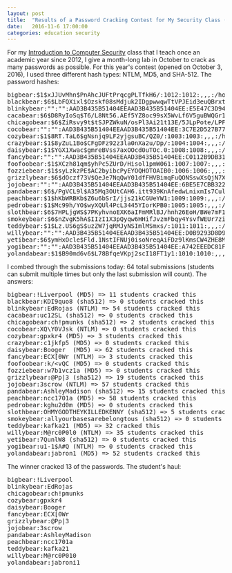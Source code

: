 ```yaml
---
layout: post
title:  "Results of a Password Cracking Contest for My Security Class (Fall 2016)"
date:   2016-11-6 17:00:00
categories: education security
---
```


For my [Introduction to Computer Security](https://tuftsdev.github.io/DefenseAgainstTheDarkArts) class that I teach once an academic year since 2012, I give a month-long lab in October to crack as many passwords as possible.  For this year's contest (opened on October 3, 2016), I used three different hash types: NTLM, MD5, and SHA-512.  The password hashes:

<pre>
bigbear:$1$xJJUvMhn$PnAhcJUFtPrqcgPLTfkH6/:1012:1012:,,,:/home/bigbear:/bin/bash
blackbear:$6$LbFQXixl$Ozskf08sMdjuk2IDgpwwqwTtVPJEid3euQBrxtzsNqiif4wuP7s/CLe7PHeuVmDJLVan8lMXhmqPMvR7Zztll.:1003:1003:,,,:/home/blackbear:/bin/bash
blinkybear:"":"":AAD3B435B51404EEAAD3B435B51404EE:E5E47C3D94AF02C2798FBE510DF7F01B
cacabear:$6$D8RyIoSq$T6/L8Nt56.AEf5YZ8oc99sX5WvLf6V5guBWQGr173oDPFSJdxCvCy7qocmLjr9KA7/tyxkQG5pMXtpymOfVRT1:1001:1001:,,,:/home/cacabear:/bin/bash
chicagobear:$6$ZiRsvy9t$tSJPZWkuN/osPl3Ai21t13E/5JLpPote/LPFCU/EUggZB4IiLHHjT.b.zC2Sy8z.Ufh9s7CKbyL3CH4zct1KM/:1008:1008:,,,:/home/chicagobear:/bin/bash
cocobear:"":"":AAD3B435B51404EEAAD3B435B51404EE:3C7E2D527B77687A4681B0400F9D9F25
cozybear:$1$8RT.TaL6$gNsnjq9LF2yjgsuBC/QZ0/:1003:1003:,,,:/home/cozybear:/bin/bash
crazybear:$1$8yZuL1Bo$CFgDFz92z3la0nXa2u/Dp/:1004:1004:,,,:/home/crazybear:/bin/bash
daisybear:$1$YGX1Xwac$gmreBVss7axOOcd0uTOc.0:1008:1008:,,,:/home/daisybear:/bin/bash
fancybear:"":"":AAD3B435B51404EEAAD3B435B51404EE:C0112B9DB3187CD752A54AAA23F5221C
foofoobear:$1$XCzh81qm$yhPc5ZUrD/Hisol1pmW061:1007:1007:,,,:/home/foofoobear:/bin/bash
fozziebear:$1$syLzkzPE$AC2byibcPyEYOQHOTOAIB0:1006:1006:,,,:/home/fozziebear:/bin/bash
grizzlybear:$6$dOczf73V$QeJe7NqQwY01dfFHVBimqFuQONSswXsQjN7X9cdADLgBQIl5OHiC58sEH6gSSMU8jMOBrOXCyI8B.VCQD3Bs00:1004:1004:,,,:/home/grizzlybear:/bin/bash
jojobear:"":"":AAD3B435B51404EEAAD3B435B51404EE:6BE5E7CBB322E62348285DD15F61C674
pandabear:$6$/PgVCL9l$A35Mq3OUtCAH6.itt939KnAfedwLnixmIs7Culx9OjolS0WPIf2eO/a4w0GwCn1ytjaH5WgEz4LPRphmhtz6Q.:1005:1005:,,,:/home/pandabear:/bin/bash
peachbear:$1$hKbWRBKb$Z6u6bSrI/jjs21kCGUeYW1:1009:1009:,,,:/home/peachbear:/bin/bash
pedrobear:$1$Mc99h/YO$wyXQUl4PcL3445YIorKPB0:1005:1005:,,,:/home/pedrobear:/bin/bash
slothbear:$6$7HPLjgWS$7PKyhvnoEXK6aIFmMRlBJ/hnh26EoH/BWe7mF1nuOc7aEW/05gcrzadYsxMpIr9Q2aMRWAK5V4jidEGOpFnDN.:1006:1006:,,,:/home/slothbear:/bin/bash
smokeybear:$6$nZvgK5hA$IIzI1X3pQyqw6HHifJvzmFbqy4YsvfWEUr7ziDxTFAskM0MgWcLnNe2GytOg9fuH2Q8Fj6NqvATynl4OTOln3.:1007:1007:,,,:/home/smokeybear:/bin/bash
teddybear:$1$Lz.US6gS$uzZW7jqRMJyNSImlMSmxs/:1011:1011:,,,:/home/teddybear:/bin/bash
willybear:"":"":AAD3B435B51404EEAAD3B435B51404EE:D0B9293D8D9B19C2521035CAD9EEA62F
yetibear:$6$ymHxOcle$Fld.1NstIFNUj0isoNreqAiFDz9lKmsCW4ZHE8MLljOLh7CCwTLsj8AH/qu3bK9pMeMWyIOfvZZyzqVsVxAZ.0:1002:1002:,,,:/home/yetibear:/bin/bash
yogibear:"":"":AAD3B435B51404EEAAD3B435B51404EE:A742EEEDC81F844277927E3CE83817D7
yolandabear:$1$B90md6v6$L78BfqeVKpj2scI18FT1y1:1010:1010:,,,:/home/yolandabear:/bin/bash
</pre>

I combed through the submissions today: 64 total submissions (students can submit multiple times but only the last submission will count).  The answers:

<pre>
bigbear:!Liverpool (MD5) => 11 students cracked this
blackbear:KDI9quo8 (sha512) => 0 students cracked this
blinkybear:EdRojas (NTLM) => 54 students cracked this
cacabear:uc12SL (sha512) => 0 students cracked this
chicagobear:ch!pmunks (sha512) => 2 students cracked this
cocobear:XQ\Y0VJsk (NTLM) => 0 students cracked this
cozybear:gpxkr4 (MD5) => 3 students cracked this
crazybear:c1jkfp5 (MD5) => 0 students cracked this
daisybear:Booger  (MD5) => 62 students cracked this
fancybear:ECX[0Wr (NTLM) => 3 students cracked this
foofoobear:k/&lt;vQC (MD5) => 0 students cracked this
fozziebear:w7b1vcz1a (MD5) => 0 students cracked this
grizzlybear:@Pp|3 (sha512) => 19 students cracked this
jojobear:3scrow (NTLM) => 57 students cracked this
pandabear:AshleyMadison (sha512) => 15 students cracked this
peachbear:ncc1701a (MD5) => 58 students cracked this
pedrobear:kghu2d0m (MD5) => 0 students cracked this
slothbear:OHMYGODTHEYKILLEDKENNY (sha512) => 5 students cracked this
smokeybear:allyourbasesarebelongtous (sha512) => 0 students cracked this
teddybear:kafka21 (MD5) => 32 cracked this
willybear:M@rc0P0l0 (NTLM) => 35 students cracked this
yetibear:7QunlW8 (sha512) => 0 students cracked this
yogibear:u1-1$A#Q (NTLM) => 0 students cracked this
yolandabear:jabron1 (MD5) => 52 students cracked this
</pre>

The winner cracked 13 of the passwords.  The student's haul:

<pre>
bigbear:!Liverpool
blinkybear:EdRojas
chicagobear:ch!pmunks
cozybear:gpxkr4
daisybear:Booger
fancybear:ECX[0Wr
grizzlybear:@Pp|3
jojobear:3scrow
pandabear:AshleyMadison
peachbear:ncc1701a
teddybear:kafka21
willybear:M@rc0P010
yolandabear:jabroni1
</pre>